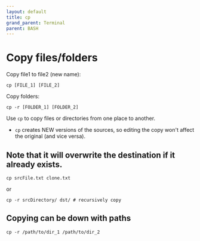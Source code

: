 ```yaml
---
layout: default
title: cp
grand_parent: Terminal
parent: BASH
---
```


# Copy files/folders

Copy file1 to file2 (new name):

```
cp [FILE_1] [FILE_2]
```

Copy folders:

```
cp -r [FOLDER_1] [FOLDER_2]
```

Use `cp` to copy files or directories from one place to another.

- `cp` creates NEW versions of the sources, so editing the copy won't affect the original (and vice versa).

## Note that it will overwrite the destination if it already exists.

```
cp srcFile.txt clone.txt
```

or

```
cp -r srcDirectory/ dst/ # recursively copy
```

## Copying can be down with paths

```
cp -r /path/to/dir_1 /path/to/dir_2
```
